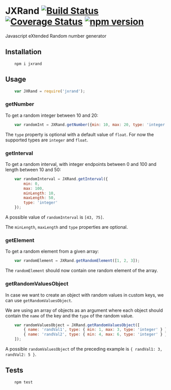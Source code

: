 # JXRand [![Build Status](https://travis-ci.org/mankal111/JXRand.svg?branch=master)](https://travis-ci.org/mankal111/JXRand) [![Coverage Status](https://coveralls.io/repos/github/mankal111/JXRand/badge.svg?branch=master)](https://coveralls.io/github/mankal111/JXRand?branch=master) [![npm version](https://badge.fury.io/js/jxrand.svg)](https://badge.fury.io/js/jxrand)

Javascript eXtended Random number generator

## Installation
```
    npm i jxrand
```

## Usage
```js
    var JXRand = require('jxrand');
```

### getNumber
To get a random integer between 10 and 20:

```js
    var randomInt = JXRand.getNumber({min: 10, max: 20, type: 'integer'});
```

The `type` property is optional with a default value of `float`.
For now the supported types are `integer` and `float`.

### getInterval
To get a random interval, with integer endpoints between 0 and 100 and length between 10 and 50:

```js
    var randomInterval = JXRand.getInterval({
        min: 0,
        max: 100,
        minLength: 10,
        maxLength: 50,
        type: 'integer'
    });
```

A possible value of `randomInterval` is `[43, 75]`.

The `minLength`, `maxLength` and `type` properties are optional.

### getElement
To get a random element from a given array:

```js
    var randomElement = JXRand.getRandomElement([1, 2, 3]);
```

The `randomElement` should now contain one random element of the array.

### getRandomValuesObject
In case we want to create an object with random values in custom keys, we can use `getRandomValuesObject`.

We are using an array of objects as an argument where each object should contain the `name` of the key and the `type` of the random value.

```js
    var randomValuesObject = JXRand.getRandomValuesObject([
        { name: 'randVal1', type: { min: 1, max: 3, type: 'integer' } },
        { name: 'randVal2', type: { min: 4, max: 6, type: 'integer' } },
    ]);
```

A possible `randomValuesObject` of the preceding example is `{ randVal1: 3, randVal2: 5 }`.

## Tests
```
    npm test
```
